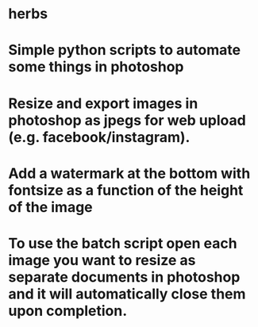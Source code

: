# herbs

# Simple python scripts to automate some things in photoshop

# Resize and export images in photoshop as jpegs for web upload (e.g. facebook/instagram).

# Add a watermark at the bottom with fontsize as a function of the height of the image

# To use the batch script open each image you want to resize as separate documents in photoshop and it will automatically close them upon completion.
